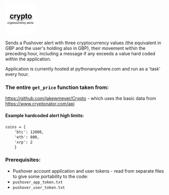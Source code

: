 <img src="crypto_pushover_icon.jpg" width="96" alt="crypto Cryptocurrency alerts.">

Sends a Pushover alert with three cryptocurrency values (the equivalent in GBP and the user's holding also in GBP), their movement within the preceding hour, including a message if any exceeds a value hard coded within the application.

Application is currently hosted at pythonanywhere.com and run as a 'task' every hour.

### The entire `get_price` function taken from:
https://github.com/jakewmeyer/Crypto - which uses the basic data from https://www.cryptonator.com/api

#### Example hardcoded alert high limits:
```
coins = {
	'btc': 12000,
	'eth': 800,
	'xrp': 2
	}
```

### Prerequisites:
* Pushover account application and user tokens - read from separate files to give some portability to the code:
 * `pushover_app_token.txt`
 * `pushover_user_token.txt`